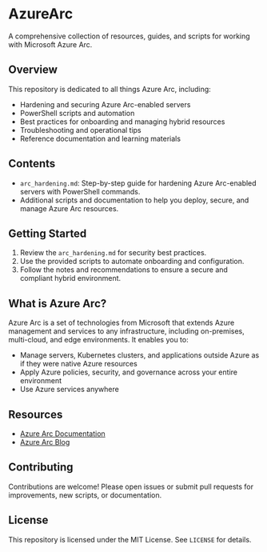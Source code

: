 # AzureArc

A comprehensive collection of resources, guides, and scripts for working with Microsoft Azure Arc.

## Overview
This repository is dedicated to all things Azure Arc, including:
- Hardening and securing Azure Arc-enabled servers
- PowerShell scripts and automation
- Best practices for onboarding and managing hybrid resources
- Troubleshooting and operational tips
- Reference documentation and learning materials

## Contents
- `arc_hardening.md`: Step-by-step guide for hardening Azure Arc-enabled servers with PowerShell commands.
- Additional scripts and documentation to help you deploy, secure, and manage Azure Arc resources.

## Getting Started
1. Review the `arc_hardening.md` for security best practices.
2. Use the provided scripts to automate onboarding and configuration.
3. Follow the notes and recommendations to ensure a secure and compliant hybrid environment.

## What is Azure Arc?
Azure Arc is a set of technologies from Microsoft that extends Azure management and services to any infrastructure, including on-premises, multi-cloud, and edge environments. It enables you to:
- Manage servers, Kubernetes clusters, and applications outside Azure as if they were native Azure resources
- Apply Azure policies, security, and governance across your entire environment
- Use Azure services anywhere

## Resources
- [Azure Arc Documentation](https://learn.microsoft.com/azure/azure-arc/)
- [Azure Arc Blog](https://techcommunity.microsoft.com/t5/azure-arc-blog/bg-p/AzureArc)

## Contributing
Contributions are welcome! Please open issues or submit pull requests for improvements, new scripts, or documentation.

## License
This repository is licensed under the MIT License. See `LICENSE` for details.

